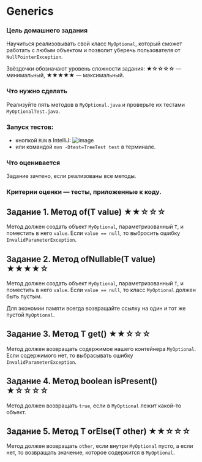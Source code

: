 # Generics

### Цель домашнего задания
Научиться реализовывать свой класс `MyOptional`, который сможет работать с любым объектом и позволит уберечь пользователя от `NullPointerException`.

Звёздочки обозначают уровень сложности задания:
★☆☆☆☆ — минимальный, ★★★★★ — максимальный.


### Что нужно сделать
Реализуйте пять методов в `MyOptional.java` и проверьте их тестами `MyOptionalTest.java`.

### Запуск тестов:

- кнопкой `RUN` в IntelliJ:
  ![image](https://github.com/user-attachments/assets/82f89177-e261-4257-a540-9252adaf3e92)
- или командой `mvn -Dtest=TreeTest test` в терминале.

### Что оценивается
Задание зачтено, если реализованы все методы.

### Критерии оценки — тесты, приложенные к коду.


## Задание 1. Метод of(T value)  ★★☆☆☆
Метод должен создать объект `MyOptional`, параметризованный `Т`, и поместить в него `value`. Если `value == null`, то выбросить ошибку `InvalidParameterException`.


## Задание 2. Метод ofNullable(T value)  ★★★★☆
Метод должен создать объект `MyOptional`, параметризованный `Т`, и поместить в него `value`. Если `value == null`, то класс `MyOptional` должен быть пустым.

Для экономии памяти всегда возвращайте ссылку на один и тот же пустой `MyOptional`.


## Задание 3. Метод T get()  ★★☆☆☆
Метод должен возвращать содержимое нашего контейнера `MyOptional`. Если содержимого нет, то выбрасывать ошибку `InvalidParameterException`.


## Задание 4. Метод boolean isPresent()  ★☆☆☆☆
Метод должен возвращать `true`, если в `MyOptional` лежит какой-то объект.


## Задание 5. Метод T orElse(T other)  ★★☆☆☆
Метод должен возвращать `other`, если внутри `MyOptional` пусто, а если нет, то возвращать значение, которое содержится в `MyOptional`.

